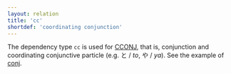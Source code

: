 ```yaml
---
layout: relation
title: 'cc'
shortdef: 'coordinating conjunction'
---
```


The dependency type `cc` is used for [CCONJ](), that is, conjunction and coordinating conjunctive particle (e.g. と / *to*, や / *ya*).
See the example of [conj]().
<!-- Interlanguage links updated Út zář 29 20:31:45 CEST 2020 -->
